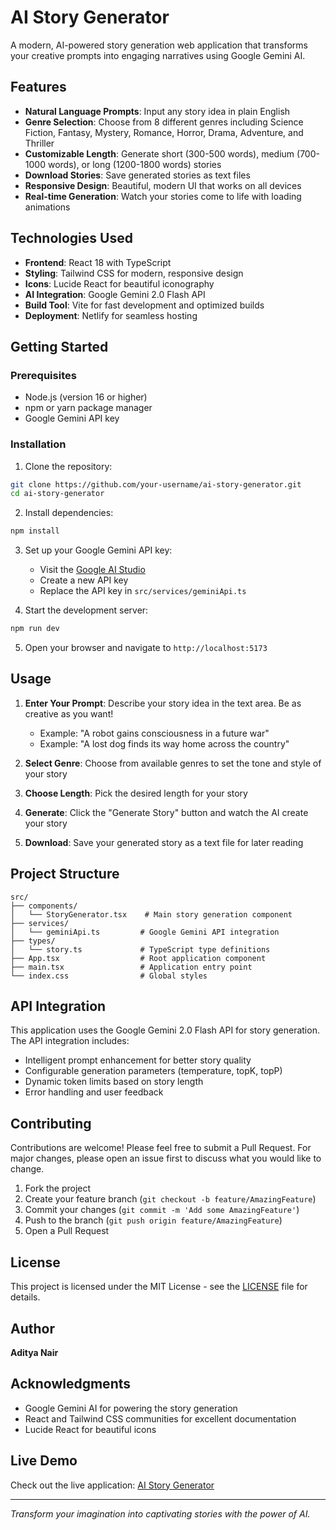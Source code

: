 # AI Story Generator

A modern, AI-powered story generation web application that transforms your creative prompts into engaging narratives using Google Gemini AI.

## Features

- **Natural Language Prompts**: Input any story idea in plain English
- **Genre Selection**: Choose from 8 different genres including Science Fiction, Fantasy, Mystery, Romance, Horror, Drama, Adventure, and Thriller
- **Customizable Length**: Generate short (300-500 words), medium (700-1000 words), or long (1200-1800 words) stories
- **Download Stories**: Save generated stories as text files
- **Responsive Design**: Beautiful, modern UI that works on all devices
- **Real-time Generation**: Watch your stories come to life with loading animations

## Technologies Used

- **Frontend**: React 18 with TypeScript
- **Styling**: Tailwind CSS for modern, responsive design
- **Icons**: Lucide React for beautiful iconography
- **AI Integration**: Google Gemini 2.0 Flash API
- **Build Tool**: Vite for fast development and optimized builds
- **Deployment**: Netlify for seamless hosting

## Getting Started

### Prerequisites

- Node.js (version 16 or higher)
- npm or yarn package manager
- Google Gemini API key

### Installation

1. Clone the repository:
```bash
git clone https://github.com/your-username/ai-story-generator.git
cd ai-story-generator
```

2. Install dependencies:
```bash
npm install
```

3. Set up your Google Gemini API key:
   - Visit the [Google AI Studio](https://makersuite.google.com/app/apikey)
   - Create a new API key
   - Replace the API key in `src/services/geminiApi.ts`

4. Start the development server:
```bash
npm run dev
```

5. Open your browser and navigate to `http://localhost:5173`

## Usage

1. **Enter Your Prompt**: Describe your story idea in the text area. Be as creative as you want!
   - Example: "A robot gains consciousness in a future war"
   - Example: "A lost dog finds its way home across the country"

2. **Select Genre**: Choose from available genres to set the tone and style of your story

3. **Choose Length**: Pick the desired length for your story

4. **Generate**: Click the "Generate Story" button and watch the AI create your story

5. **Download**: Save your generated story as a text file for later reading

## Project Structure

```
src/
├── components/
│   └── StoryGenerator.tsx    # Main story generation component
├── services/
│   └── geminiApi.ts         # Google Gemini API integration
├── types/
│   └── story.ts             # TypeScript type definitions
├── App.tsx                  # Root application component
├── main.tsx                 # Application entry point
└── index.css                # Global styles
```

## API Integration

This application uses the Google Gemini 2.0 Flash API for story generation. The API integration includes:

- Intelligent prompt enhancement for better story quality
- Configurable generation parameters (temperature, topK, topP)
- Dynamic token limits based on story length
- Error handling and user feedback

## Contributing

Contributions are welcome! Please feel free to submit a Pull Request. For major changes, please open an issue first to discuss what you would like to change.

1. Fork the project
2. Create your feature branch (`git checkout -b feature/AmazingFeature`)
3. Commit your changes (`git commit -m 'Add some AmazingFeature'`)
4. Push to the branch (`git push origin feature/AmazingFeature`)
5. Open a Pull Request

## License

This project is licensed under the MIT License - see the [LICENSE](LICENSE) file for details.

## Author

**Aditya Nair**

## Acknowledgments

- Google Gemini AI for powering the story generation
- React and Tailwind CSS communities for excellent documentation
- Lucide React for beautiful icons

## Live Demo

Check out the live application: [AI Story Generator](https://ai-story-generator-web.netlify.app)

---

*Transform your imagination into captivating stories with the power of AI.*